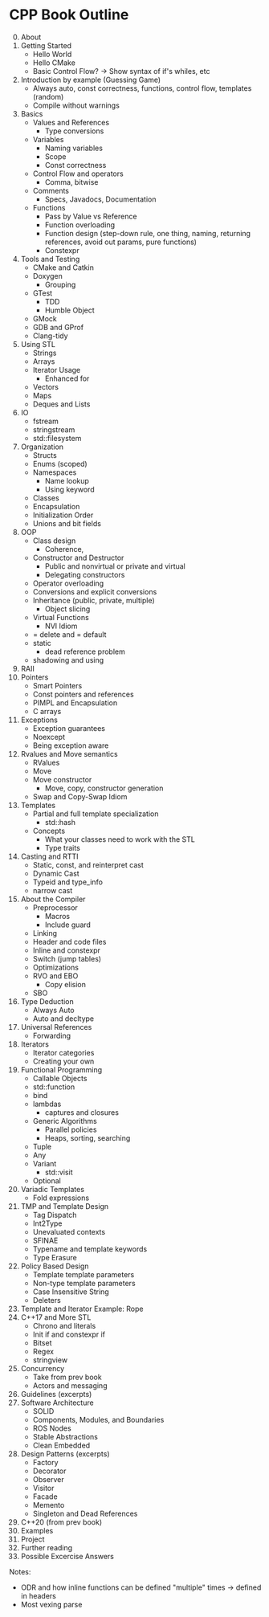 # CPP Book Outline
0. About
1. Getting Started
    * Hello World
    * Hello CMake
    * Basic Control Flow? -> Show syntax of if's whiles, etc
2. Introduction by example (Guessing Game)
    * Always auto, const correctness, functions, control flow, templates (random)
    * Compile without warnings
3. Basics
    * Values and References
        * Type conversions
    * Variables
        * Naming variables
        * Scope
        * Const correctness
    * Control Flow and operators
        * Comma, bitwise
    * Comments
        * Specs, Javadocs, Documentation
    * Functions
        * Pass by Value vs Reference
        * Function overloading
        * Function design (step-down rule, one thing, naming, returning references, avoid out params, pure functions)
        * Constexpr
4. Tools and Testing
    * CMake and Catkin
    * Doxygen
        * Grouping
    * GTest
        * TDD
        * Humble Object
    * GMock
    * GDB and GProf
    * Clang-tidy
5. Using STL
    * Strings
    * Arrays
    * Iterator Usage
        * Enhanced for
    * Vectors
    * Maps
    * Deques and Lists
6. IO
    * fstream
    * stringstream
    * std::filesystem
7. Organization
    * Structs
    * Enums (scoped)
    * Namespaces
        * Name lookup
        * Using keyword
    * Classes
    * Encapsulation
    * Initialization Order
    * Unions and bit fields
8. OOP
    * Class design
        * Coherence, 
    * Constructor and Destructor
        * Public and nonvirtual or private and virtual
        * Delegating constructors
    * Operator overloading
    * Conversions and explicit conversions
    * Inheritance (public, private, multiple)
        * Object slicing
    * Virtual Functions
        * NVI Idiom
    * = delete and = default
    * static
        * dead reference problem
    * shadowing and using
9. RAII
10. Pointers
    * Smart Pointers
    * Const pointers and references
    * PIMPL and Encapsulation
    * C arrays
11. Exceptions
    * Exception guarantees
    * Noexcept
    * Being exception aware
12. Rvalues and Move semantics
    * RValues
    * Move
    * Move constructor
        * Move, copy, constructor generation
    * Swap and Copy-Swap Idiom
13. Templates
    * Partial and full template specialization
        * std::hash
    * Concepts
        * What your classes need to work with the STL
        * Type traits
14. Casting and RTTI
    * Static, const, and reinterpret cast
    * Dynamic Cast
    * Typeid and type_info
    * narrow cast
15. About the Compiler
    * Preprocessor
        * Macros
        * Include guard
    * Linking
    * Header and code files
    * Inline and constexpr
    * Switch (jump tables)
    * Optimizations
    * RVO and EBO
        * Copy elision
    * SBO
16. Type Deduction
    * Always Auto
    * Auto and decltype
17. Universal References
    * Forwarding
18. Iterators
    * Iterator categories
    * Creating your own
19. Functional Programming
    * Callable Objects
    * std::function
    * bind
    * lambdas
        * captures and closures
    * Generic Algorithms
        * Parallel policies
        * Heaps, sorting, searching
    * Tuple
    * Any
    * Variant
        * std::visit
    * Optional
20. Variadic Templates
    * Fold expressions
21. TMP and Template Design
    * Tag Dispatch
    * Int2Type
    * Unevaluated contexts
    * SFINAE
    * Typename and template keywords
    * Type Erasure
22. Policy Based Design
    * Template template parameters
    * Non-type template parameters
    * Case Insensitive String
    * Deleters
23. Template and Iterator Example: Rope
24. C++17 and More STL
    * Chrono and literals
    * Init if and constexpr if
    * Bitset
    * Regex
    * stringview
25. Concurrency
    * Take from prev book
    * Actors and messaging
26. Guidelines (excerpts)
27. Software Architecture
    * SOLID
    * Components, Modules, and Boundaries
    * ROS Nodes
    * Stable Abstractions
    * Clean Embedded
28. Design Patterns (excerpts)
    * Factory
    * Decorator
    * Observer
    * Visitor
    * Facade
    * Memento
    * Singleton and Dead References
29. C++20 (from prev book)
30. Examples
31. Project
32. Further reading
33. Possible Excercise Answers

Notes:
* ODR and how inline functions can be defined "multiple" times -> defined in headers
* Most vexing parse